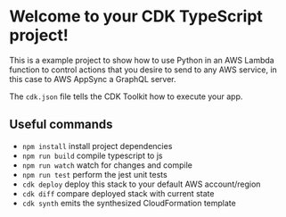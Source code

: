 # Welcome to your CDK TypeScript project!

This is a example project to show how to use Python in an AWS Lambda function to control actions that you desire to send to any AWS service, in this case to AWS AppSync a GraphQL server.

The `cdk.json` file tells the CDK Toolkit how to execute your app.

## Useful commands

- `npm install` install project dependencies
- `npm run build` compile typescript to js
- `npm run watch` watch for changes and compile
- `npm run test` perform the jest unit tests
- `cdk deploy` deploy this stack to your default AWS account/region
- `cdk diff` compare deployed stack with current state
- `cdk synth` emits the synthesized CloudFormation template
